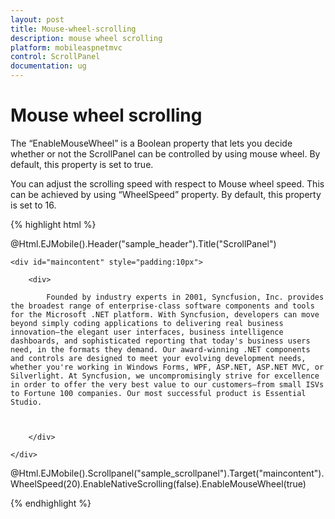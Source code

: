 ```yaml
---
layout: post
title: Mouse-wheel-scrolling
description: mouse wheel scrolling
platform: mobileaspnetmvc
control: ScrollPanel
documentation: ug
---
```


# Mouse wheel scrolling

The “EnableMouseWheel” is a Boolean property that lets you decide whether or not the ScrollPanel can be controlled by using mouse wheel. By default, this property is set to true.

You can adjust the scrolling speed with respect to Mouse wheel speed. This can be achieved by using “WheelSpeed” property. By default, this property is set to 16.

{% highlight html %}

@Html.EJMobile().Header("sample_header").Title("ScrollPanel")

    <div id="maincontent" style="padding:10px">

        <div>

            Founded by industry experts in 2001, Syncfusion, Inc. provides the broadest range of enterprise-class software components and tools for the Microsoft .NET platform. With Syncfusion, developers can move beyond simply coding applications to delivering real business innovation—the elegant user interfaces, business intelligence dashboards, and sophisticated reporting that today's business users need, in the formats they demand. Our award-winning .NET components and controls are designed to meet your evolving development needs, whether you're working in Windows Forms, WPF, ASP.NET, ASP.NET MVC, or Silverlight. At Syncfusion, we uncompromisingly strive for excellence in order to offer the very best value to our customers—from small ISVs to Fortune 100 companies. Our most successful product is Essential Studio.



        </div>

    </div> 



@Html.EJMobile().Scrollpanel("sample_scrollpanel").Target("maincontent").WheelSpeed(20).EnableNativeScrolling(false).EnableMouseWheel(true)


{% endhighlight %}
